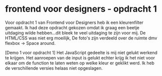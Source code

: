 # frontend voor designers - opdracht 1
Voor opdracht 1 van Frontend voor Designers heb ik een kleurenfilter gemaakt. Ik had deze opdracht gekozen omdat ik graag een beetje uitdaging wilde hebben...dit bleek te veel uitdaging te zijn voor mij. De HTML/CSS was niet erg moeilijk, De foto's zijn verdeeld over de ruimte dmv flexbox -> Space around.

[Demo 1 voor opdracht 1]
Het JavaScript gedeelte is mij niet gelukt werkend te krijgen. Het aanroepen van de input is gelukt echter krijg ik het niet voor elkaar om de function te laten weten op welke kleur er geklikt werd. Ik heb de verschillende versies helaas niet opgeslagen.




